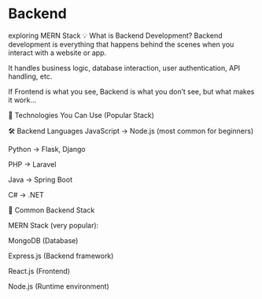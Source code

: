 # Backend
exploring MERN Stack 
💡 What is Backend Development?
Backend development is everything that happens behind the scenes when you interact with a website or app.

It handles business logic, database interaction, user authentication, API handling, etc.

If Frontend is what you see, Backend is what you don’t see, but what makes it work...

🔧 Technologies You Can Use (Popular Stack)

🛠️ Backend Languages
JavaScript → Node.js (most common for beginners)

Python → Flask, Django

PHP → Laravel

Java → Spring Boot

C# → .NET

📁 Common Backend Stack

MERN Stack (very popular):

MongoDB (Database)

Express.js (Backend framework)

React.js (Frontend)

Node.js (Runtime environment)
